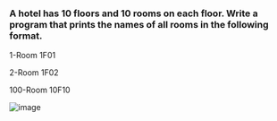 ### A hotel has 10 floors and 10 rooms on each floor. Write a program that prints the names of all rooms in the following format.
1-Room 1F01

2-Room 1F02

100-Room 10F10

![image](https://user-images.githubusercontent.com/89135778/190997694-2346c1ea-d41c-4eda-9a86-78a6ae6669bb.png)
